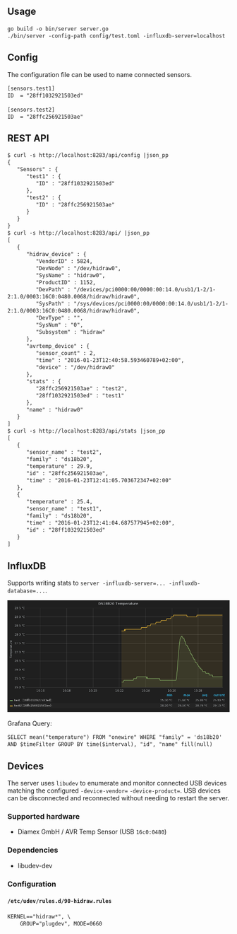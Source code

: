 ## Usage

    go build -o bin/server server.go 
    ./bin/server -config-path config/test.toml -influxdb-server=localhost

## Config
The configuration file can be used to name connected sensors.

    [sensors.test1]
    ID  = "28ff1032921503ed"

    [sensors.test2]
    ID  = "28ffc256921503ae"

## REST API

    $ curl -s http://localhost:8283/api/config |json_pp
    {
       "Sensors" : {
          "test1" : {
             "ID" : "28ff1032921503ed"
          },
          "test2" : {
             "ID" : "28ffc256921503ae"
          }
       }
    }
    $ curl -s http://localhost:8283/api/ |json_pp
    [
       {
          "hidraw_device" : {
             "VendorID" : 5824,
             "DevNode" : "/dev/hidraw0",
             "SysName" : "hidraw0",
             "ProductID" : 1152,
             "DevPath" : "/devices/pci0000:00/0000:00:14.0/usb1/1-2/1-2:1.0/0003:16C0:0480.0068/hidraw/hidraw0",
             "SysPath" : "/sys/devices/pci0000:00/0000:00:14.0/usb1/1-2/1-2:1.0/0003:16C0:0480.0068/hidraw/hidraw0",
             "DevType" : "",
             "SysNum" : "0",
             "Subsystem" : "hidraw"
          },
          "avrtemp_device" : {
             "sensor_count" : 2,
             "time" : "2016-01-23T12:40:58.593460789+02:00",
             "device" : "/dev/hidraw0"
          },
          "stats" : {
             "28ffc256921503ae" : "test2",
             "28ff1032921503ed" : "test1"
          },
          "name" : "hidraw0"
       }
    ]
    $ curl -s http://localhost:8283/api/stats |json_pp
    [
       {
          "sensor_name" : "test2",
          "family" : "ds18b20",
          "temperature" : 29.9,
          "id" : "28ffc256921503ae",
          "time" : "2016-01-23T12:41:05.703672347+02:00"
       },
       {
          "temperature" : 25.4,
          "sensor_name" : "test1",
          "family" : "ds18b20",
          "time" : "2016-01-23T12:41:04.687577945+02:00",
          "id" : "28ff1032921503ed"
       }
    ]

## InfluxDB

Supports writing stats to `server -influxdb-server=... -influxdb-database=...`.

![Grafana Screenshot](/docs/grafana.png?raw=true "Grafana")

Grafana Query:

    SELECT mean("temperature") FROM "onewire" WHERE "family" = 'ds18b20' AND $timeFilter GROUP BY time($interval), "id", "name" fill(null)

## Devices

The server uses `libudev` to enumerate and monitor connected USB devices matching the configured `-device-vendor=` `-device-product=`. USB devices can be disconnected and reconnected without needing to restart the server.

### Supported hardware

* Diamex GmbH / AVR Temp Sensor (USB `16c0:0480`)

### Dependencies

* libudev-dev

### Configuration

#### `/etc/udev/rules.d/90-hidraw.rules`

    KERNEL=="hidraw*", \
        GROUP="plugdev", MODE=0660

